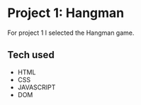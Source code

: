 # Project 1: Hangman

For project 1 I selected the Hangman game.

## Tech used

- HTML
- CSS
- JAVASCRIPT
- DOM

##
